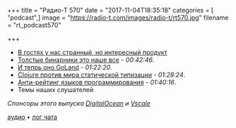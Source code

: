 +++
title = "Радио-Т 570"
date = "2017-11-04T18:35:18"
categories = [ "podcast",]
image = "https://radio-t.com/images/radio-t/rt570.jpg"
filename = "rt_podcast570"

+++

- [В гостях у нас странный, но интересный продукт](http://apdax.com)
- [Толстые бинарники это наше все](http://www.smashcompany.com/technology/why-would-anyone-choose-docker-over-fat-binaries) - *00:42:46*.
- [И тепрь оно GoLand](https://blog.jetbrains.com/go/2017/11/02/announcing-goland-former-gogland-eap-18-final-product-name-templates-support-and-more/) - *01:22:20*.
- [Clojure против мира статической типизации](http://www.lispcast.com/clojure-and-types) - *01:28:24*.
- [Анти-рейтинг языков программирования](https://stackoverflow.blog/2017/10/31/disliked-programming-languages/) - *01:40:16*.
- Темы наших слушателей

*Спонсоры этого выпуска [DigitalOcean](https://www.digitalocean.com) и [Vscale](http://bit.ly/radio-t_vscale)*


[аудио](http://cdn.radio-t.com/rt_podcast570.mp3) • [лог чата](http://chat.radio-t.com/logs/radio-t-570.html)
<audio src="http://cdn.radio-t.com/rt_podcast570.mp3" preload="none"></audio>
